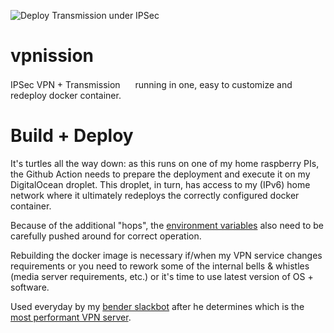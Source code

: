 ![Deploy Transmission under IPSec](https://github.com/ackersonde/vpnission/workflows/Deploy%20Transmission%20under%20IPSec/badge.svg)

# vpnission
IPSec VPN + Transmission <img src="https://upload.wikimedia.org/wikipedia/commons/thumb/4/46/Transmission_Icon.svg/64px-Transmission_Icon.svg.png" width="16"> running in one, easy to customize and redeploy docker container.

# Build + Deploy
It's turtles all the way down: as this runs on one of my home raspberry PIs, the Github Action needs to prepare the deployment and execute it on my DigitalOcean droplet. This droplet, in turn, has access to my (IPv6) home network where it ultimately redeploys the correctly configured docker container.

Because of the additional "hops", the [environment variables](https://github.com/ackersonde/vpnission/blob/main/.github/workflows/build.yml#L47) also need to be carefully pushed around for correct operation.

Rebuilding the docker image is necessary if/when my VPN service changes requirements or you need to rework some of the internal bells & whistles (media server requirements, etc.) or it's time to use latest version of OS + software.

Used everyday by my [bender slackbot](https://github.com/ackersonde/bender-slackbot/) after he determines which is the [most performant VPN server](https://github.com/ackersonde/bender-slackbot/blob/master/commands/vpntunnel.go#L159).
